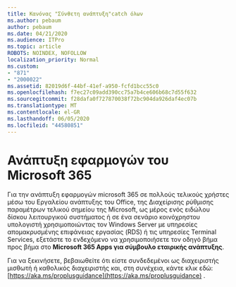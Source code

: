 ```yaml
---
title: Κανόνας "Σύνθετη ανάπτυξη"catch όλων
ms.author: pebaum
author: pebaum
ms.date: 04/21/2020
ms.audience: ITPro
ms.topic: article
ROBOTS: NOINDEX, NOFOLLOW
localization_priority: Normal
ms.custom:
- "871"
- "2000022"
ms.assetid: 82019d6f-44bf-41ef-a950-fcfd1bcc55c0
ms.openlocfilehash: f7ec27c09add390cc75a7b4ce606b68c7d55f632
ms.sourcegitcommit: f28dafa0f727870038f72bc904da926daf4ec07b
ms.translationtype: MT
ms.contentlocale: el-GR
ms.lasthandoff: 06/05/2020
ms.locfileid: "44580851"
---
```

# <a name="deploy-microsoft-365-apps"></a>Ανάπτυξη εφαρμογών του Microsoft 365

Για την ανάπτυξη εφαρμογών microsoft 365 σε πολλούς τελικούς χρήστες μέσω του Εργαλείου ανάπτυξης του Office, της Διαχείρισης ρύθμισης παραμέτρων τελικού σημείου της Microsoft, ως μέρος ενός ειδώλου δίσκου λειτουργικού συστήματος ή σε ένα σενάριο κοινόχρηστου υπολογιστή χρησιμοποιώντας τον Windows Server με υπηρεσίες απομακρυσμένης επιφάνειας εργασίας (RDS) ή τις υπηρεσίες Terminal Services, εξετάστε το ενδεχόμενο να χρησιμοποιήσετε τον οδηγό βήμα προς βήμα στο **Microsoft 365 Apps για σύμβουλο εταιρικής ανάπτυξης**.
  
Για να ξεκινήσετε, βεβαιωθείτε ότι είστε συνδεδεμένοι ως διαχειριστής μισθωτή ή καθολικός διαχειριστής και, στη συνέχεια, κάντε κλικ εδώ: [https://aka.ms/proplusguidance](https://aka.ms/proplusguidance) .
  